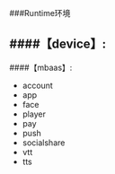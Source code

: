 ###Runtime环境

####【device】:
-	


####【mbaas】:
-	account
-	app
-	face
-	player
-	pay
-	push
-	socialshare
-	vtt
-	tts

